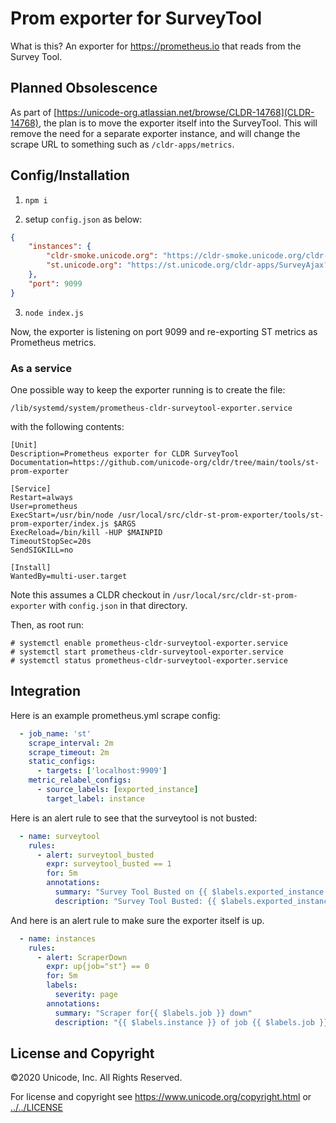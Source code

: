 # Prom exporter for SurveyTool

What is this? An exporter for <https://prometheus.io> that reads from the
Survey Tool.

## Planned Obsolescence

As part of [https://unicode-org.atlassian.net/browse/CLDR-14768](CLDR-14768),
the plan is to move the exporter itself into the SurveyTool.  This will remove the need for
a separate exporter instance, and will change the scrape URL to something such as
`/cldr-apps/metrics`.

## Config/Installation

1. `npm i`

2. setup `config.json` as below:

```json
{
    "instances": {
        "cldr-smoke.unicode.org": "https://cldr-smoke.unicode.org/cldr-apps/SurveyAjax?what=status",
        "st.unicode.org": "https://st.unicode.org/cldr-apps/SurveyAjax?what=status"
    },
    "port": 9099
}
```

3. `node index.js`

Now, the exporter is listening on port 9099 and re-exporting ST metrics as Prometheus metrics.

### As a service

One possible way to keep the exporter running is to create the file:

`/lib/systemd/system/prometheus-cldr-surveytool-exporter.service`

with the following contents:

```
[Unit]
Description=Prometheus exporter for CLDR SurveyTool
Documentation=https://github.com/unicode-org/cldr/tree/main/tools/st-prom-exporter

[Service]
Restart=always
User=prometheus
ExecStart=/usr/bin/node /usr/local/src/cldr-st-prom-exporter/tools/st-prom-exporter/index.js $ARGS
ExecReload=/bin/kill -HUP $MAINPID
TimeoutStopSec=20s
SendSIGKILL=no

[Install]
WantedBy=multi-user.target
```

Note this assumes a CLDR checkout in `/usr/local/src/cldr-st-prom-exporter` with `config.json` in that directory.

Then, as root run:

```shell
# systemctl enable prometheus-cldr-surveytool-exporter.service
# systemctl start prometheus-cldr-surveytool-exporter.service
# systemctl status prometheus-cldr-surveytool-exporter.service
```

## Integration

Here is an example prometheus.yml scrape config:

```yaml
  - job_name: 'st'
    scrape_interval: 2m
    scrape_timeout: 2m
    static_configs:
      - targets: ['localhost:9909']
    metric_relabel_configs:
      - source_labels: [exported_instance]
        target_label: instance
```

Here is an alert rule to see that the surveytool is not busted:

```yaml
  - name: surveytool
    rules:
      - alert: surveytool_busted
        expr: surveytool_busted == 1
        for: 5m
        annotations:
          summary: "Survey Tool Busted on {{ $labels.exported_instance }}"
          description: "Survey Tool Busted: {{ $labels.exported_instance }}, Err: {{ $labels.err}}"
```

And here is an alert rule to make sure the exporter itself is up.

```yaml
  - name: instances
    rules:
      - alert: ScraperDown
        expr: up{job="st"} == 0
        for: 5m
        labels:
          severity: page
        annotations:
          summary: "Scraper for{{ $labels.job }} down"
          description: "{{ $labels.instance }} of job {{ $labels.job }} has been down for more than 30 minutes."
```

## License and Copyright

©2020 Unicode, Inc. All Rights Reserved.

For license and copyright see
https://www.unicode.org/copyright.html
or [../../LICENSE](../../LICENSE)
